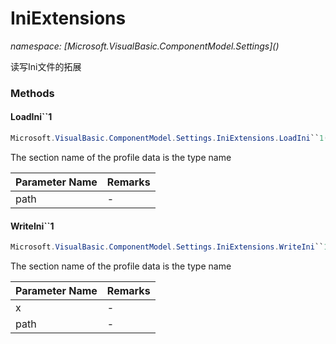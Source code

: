 ﻿# IniExtensions
_namespace: [Microsoft.VisualBasic.ComponentModel.Settings](<a href="#" onClick="load('/docs/Microsoft.VisualBasic.ComponentModel.Settings/index.md')"></a>)_

读写Ini文件的拓展



### Methods

#### LoadIni``1
```csharp
Microsoft.VisualBasic.ComponentModel.Settings.IniExtensions.LoadIni``1(System.String)
```
The section name of the profile data is the type name

|Parameter Name|Remarks|
|--------------|-------|
|path|-|


#### WriteIni``1
```csharp
Microsoft.VisualBasic.ComponentModel.Settings.IniExtensions.WriteIni``1(Microsoft.VisualBasic.ComponentModel.Settings.IProfile,System.String)
```
The section name of the profile data is the type name

|Parameter Name|Remarks|
|--------------|-------|
|x|-|
|path|-|



